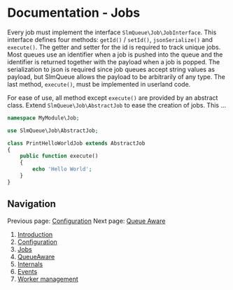 Documentation - Jobs
====================

Every job must implement the interface `SlmQueue\Job\JobInterface`. This interface defines four methods: `getId()` /
`setId()`, `jsonSerialize()` and `execute()`. The getter and setter for the id is required to track unique jobs. Most
queues use an identifier when a job is pushed into the queue and the identifier is returned together with the payload
when a job is popped. The serialization to json is required since job queues accept string values
as payload, but SlmQueue allows the payload to be arbitrarily of any type. The last method, `execute()`, must be
implemented in userland code.

For ease of use, all method except `execute()` are provided by an abstract class. Extend `SlmQueue\Job\AbstractJob` to
ease the creation of jobs. This ...

```php
namespace MyModule\Job;

use SlmQueue\Job\AbstractJob;

class PrintHelloWorldJob extends AbstractJob
{
    public function execute()
    {
        echo 'Hello World';
    }
}
```

Navigation
----------

Previous page: [Configuration](2.Configuration.md)
Next page: [Queue Aware](4.QueueAware.md)

1. [Introduction](1.Introduction.md)
2. [Configuration](2.Configuration.md)
3. [Jobs](3.Jobs.md)
4. [QueueAware](4.QueueAware.md)
5. [Internals](5.Internals.md)
6. [Events](6.Events.md)
7. [Worker management](7.WorkerManagement.md)
